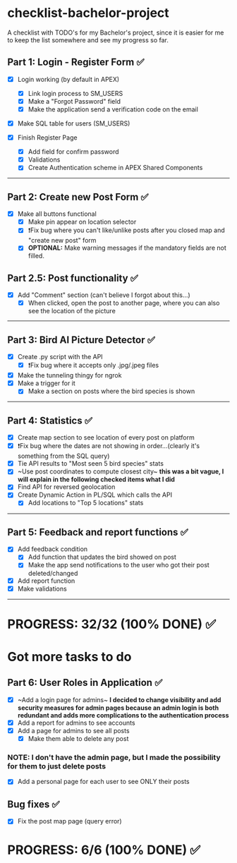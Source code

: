 # checklist-bachelor-project
A checklist with TODO's for my Bachelor's project, since it is easier for me to keep the list somewhere and see my progress so far.


## Part 1: Login - Register Form ✅

- [x] Login working (by default in APEX)
  - [x] Link login process to SM_USERS
  - [x] Make a "Forgot Password" field
  - [x] Make the application send a verification code on the email
    
- [x] Make SQL table for users (SM_USERS)

- [x] Finish Register Page
  - [x] Add field for confirm password
  - [x] Validations
  - [x] Create Authentication scheme in APEX Shared Components
      
 ---    

## Part 2: Create new Post Form ✅
- [x] Make all buttons functional
  - [x] Make pin appear on location selector
  - [x] ❗️Fix bug where you can't like/unlike posts after you closed map and "create new post" form
  - [x] **OPTIONAL:** Make warning messages if the mandatory fields are not filled.

## Part 2.5: Post functionality ✅
- [X] Add "Comment" section (can't believe I forgot about this...)
  - [x] When clicked, open the post to another page, where you can also see the location of the picture

---

## Part 3: Bird AI Picture Detector ✅
- [x] Create .py script with the API
  - [X] ❗️Fix bug where it accepts only .jpg/.jpeg files
- [X] Make the tunneling thingy for ngrok
- [x] Make a trigger for it
  - [x] Make a section on posts where the bird species is shown

---

## Part 4: Statistics ✅
- [x] Create map section to see location of every post on platform
- [x] ❗️Fix bug where the dates are not showing in order...(clearly it's something from the SQL query)
- [x] Tie API results to "Most seen 5 bird species" stats
- [x] ~Use post coordinates to compute closest city~  **this was a bit vague, I will explain in the following checked items what I did**
- [x] Find API for reversed geolocation
- [x] Create Dynamic Action in PL/SQL which calls the API
  - [x] Add locations to "Top 5 locations" stats
 
---

## Part 5: Feedback and report functions ✅
- [x] Add feedback condition
  - [x] Add function that updates the bird showed on post
  - [x] Make the app send notifications to the user who got their post deleted/changed 
- [x] Add report function
- [x] Make validations

---

# PROGRESS: 32/32 (100% DONE) ✅

# Got more tasks to do 

## Part 6: User Roles in Application ✅
- [x] ~Add a login page for admins~ **I decided to change visibility and add security measures for admin pages because an admin login is both redundant and adds more complications to the authentication process**
- [x] Add a report for admins to see accounts
- [x] Add a page for admins to see all posts
  - [x] Make them able to delete any post
  
### **NOTE: I don't have the admin page, but I made the possibility for them to just delete posts**
- [x] Add a personal page for each user to see ONLY their posts

## Bug fixes ✅
  
- [x] Fix the post map page (query error) 

# PROGRESS: 6/6 (100% DONE) ✅

